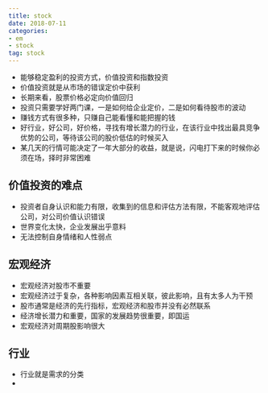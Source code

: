 ```yaml
---
title: stock
date: 2018-07-11 
categories: 
- em
- stock
tag: stock 
---
```


* 能够稳定盈利的投资方式，价值投资和指数投资
* 价值投资就是从市场的错误定价中获利
* 长期来看，股票价格必定向价值回归
* 投资只需要学好两门课，一是如何给企业定价，二是如何看待股市的波动
* 赚钱方式有很多种，只赚自己能看懂和能把握的钱
* 好行业，好公司，好价格，寻找有增长潜力的行业，在该行业中找出最具竞争优势的公司，等待该公司的股价低估的时候买入
* 某几天的行情可能决定了一年大部分的收益，就是说，闪电打下来的时候你必须在场，择时非常困难
<!--more-->

## 价值投资的难点
* 投资者自身认识和能力有限，收集到的信息和评估方法有限，不能客观地评估公司，对公司价值认识错误
* 世界变化太快，企业发展出乎意料
* 无法控制自身情绪和人性弱点

## 宏观经济
* 宏观经济对股市不重要
* 宏观经济过于复杂，各种影响因素互相关联，彼此影响，且有太多人为干预
* 股市通常是经济的先行指标，宏观经济和股市并没有必然联系
* 经济增长潜力和重要，国家的发展趋势很重要，即国运
* 宏观经济对周期股影响很大  

## 行业
* 行业就是需求的分类
* 
